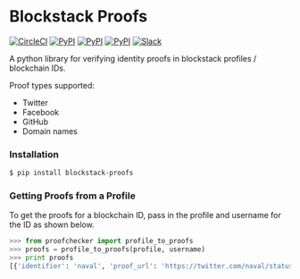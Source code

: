 # Blockstack Proofs

[![CircleCI](https://img.shields.io/circleci/project/blockstack/blockstack-proofs.svg)](https://circleci.com/gh/blockstack/blockstack-proofs)
[![PyPI](https://img.shields.io/pypi/v/blockstack-proofs.svg)](https://pypi.python.org/pypi/blockstack-proofs/)
[![PyPI](https://img.shields.io/pypi/dm/blockstack-proofs.svg)](https://pypi.python.org/pypi/blockstack-proofs/)
[![PyPI](https://img.shields.io/pypi/l/blockstack-proofs.svg)](https://pypi.python.org/pypi/blockstack-proofs/)
[![Slack](http://slack.blockstack.org/badge.svg)](http://slack.blockstack.org/)

A python library for verifying identity proofs in blockstack profiles / blockchain IDs.

Proof types supported:

- Twitter
- Facebook
- GitHub
- Domain names

### Installation

```bash
$ pip install blockstack-proofs
```

### Getting Proofs from a Profile

To get the proofs for a blockchain ID, pass in the profile and username for the ID as shown below.

```python
>>> from proofchecker import profile_to_proofs
>>> proofs = profile_to_proofs(profile, username)
>>> print proofs
[{'identifier': 'naval', 'proof_url': 'https://twitter.com/naval/status/486609266212499456', 'service': 'twitter', 'valid': True}, {'identifier': 'navalr', 'proof_url': 'https://facebook.com/navalr/posts/10152190734077261', 'service': 'facebook', 'valid': True}, {'identifier': 'navalr', 'proof_url': 'https://gist.github.com/navalr/f31a74054f859ec0ac6a', 'service': 'github', 'valid': True}]
```
